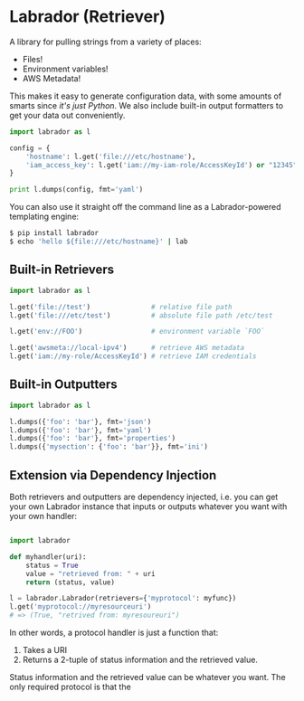 Labrador (Retriever)
====================

A library for pulling strings from a variety of places:

- Files!
- Environment variables!
- AWS Metadata!

This makes it easy to generate configuration data, with some amounts
of smarts since _it's just Python_.  We also include built-in
output formatters to get your data out conveniently.

```python
import labrador as l

config = {
    'hostname': l.get('file:///etc/hostname'),
    'iam_access_key': l.get('iam://my-iam-role/AccessKeyId') or "12345"
}

print l.dumps(config, fmt='yaml')
```

You can also use it straight off the command line as a
Labrador-powered templating engine:

```bash
$ pip install labrador
$ echo 'hello ${file:///etc/hostname}' | lab
```


Built-in Retrievers
-------------------

```python
import labrador as l

l.get('file://test')               # relative file path
l.get('file:///etc/test')          # absolute file path /etc/test

l.get('env://FOO')                 # environment variable `FOO`

l.get('awsmeta://local-ipv4')      # retrieve AWS metadata
l.get('iam://my-role/AccessKeyId') # retrieve IAM credentials
```


Built-in Outputters
-------------------

```python
import labrador as l

l.dumps({'foo': 'bar'}, fmt='json')
l.dumps({'foo': 'bar'}, fmt='yaml')
l.dumps({'foo': 'bar'}, fmt='properties')
l.dumps({'mysection': {'foo': 'bar'}}, fmt='ini')
```


Extension via Dependency Injection
----------------------------------

Both retrievers and outputters are dependency injected, i.e. you
can get your own Labrador instance that inputs or outputs whatever
you want with your own handler:

```python

import labrador

def myhandler(uri):
    status = True
    value = "retrieved from: " + uri
    return (status, value)

l = labrador.Labrador(retrievers={'myprotocol': myfunc})
l.get('myprotocol://myresourceuri')
# => (True, "retrived from: myresoureuri")
```

In other words, a protocol handler is just a function that:

1. Takes a URI
2. Returns a 2-tuple of status information and the retrieved value.

Status information and the retrieved value can be whatever you want.
The only required protocol is that the 
